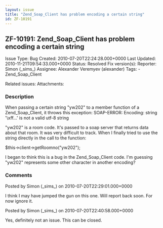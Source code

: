 ```yaml
---
layout: issue
title: "Zend_Soap_Client has problem encoding a certain string"
id: ZF-10191
---
```


ZF-10191: Zend\_Soap\_Client has problem encoding a certain string
------------------------------------------------------------------

 Issue Type: Bug Created: 2010-07-20T22:24:28.000+0000 Last Updated: 2010-11-21T09:54:33.000+0000 Status: Resolved Fix version(s): 
 Reporter:  Simon (\_sims\_)  Assignee:  Alexander Veremyev (alexander)  Tags: - Zend\_Soap\_Client
 
 Related issues: 
 Attachments: 
### Description

When passing a certain string "yw202" to a member function of a Zend\_Soap\_Client, it throws this exception: SOAP-ERROR: Encoding: string '\\xff...' is not a valid utf-8 string

"yw202" is a room code. It's passed to a soap server that returns data about that room. It was very difficult to track. When I finally tried to use the string directly in the call to the function:

$this->client->getRoomno("yw202");

I began to think this is a bug in the Zend\_Soap\_Client code. I'm guessing "yw202" represents some other character in another encoding?

 

 

### Comments

Posted by Simon (\_sims\_) on 2010-07-20T22:29:01.000+0000

I think I may have jumped the gun on this one. Will report back soon. For now ignore it.

 

 

Posted by Simon (\_sims\_) on 2010-07-20T22:40:58.000+0000

Yes, definitely not an issue. This can be closed.

 

 